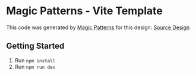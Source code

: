 # Magic Patterns - Vite Template

This code was generated by [Magic Patterns](https://magicpatterns.com) for this design: [Source Design](https://magicpatterns.com/c/25383878-264c-47d0-970c-1c8a9d9872cc)

## Getting Started

1. Run `npm install`
2. Run `npm run dev`
